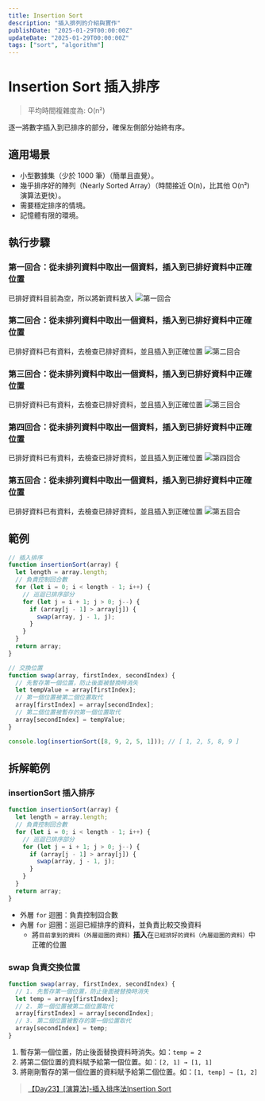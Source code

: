 ```yaml
---
title: Insertion Sort
description: "插入排列的介紹與實作"
publishDate: "2025-01-29T00:00:00Z"
updateDate: "2025-01-29T00:00:00Z"
tags: ["sort", "algorithm"]
---
```


# Insertion Sort 插入排序
> 平均時間複雜度為: O(n²)

逐一將數字插入到已排序的部分，確保左側部分始終有序。

## 適用場景
- 小型數據集（少於 1000 筆）（簡單且直覺）。
- 幾乎排序好的陣列（Nearly Sorted Array）（時間接近 O(n)，比其他 O(n²) 演算法更快）。
- 需要穩定排序的情境。
- 記憶體有限的環境。
## 執行步驟
### 第一回合：從未排列資料中取出一個資料，插入到已排好資料中正確位置
已排好資料目前為空，所以將新資料放入
![第一回合](./01.png)
### 第二回合：從未排列資料中取出一個資料，插入到已排好資料中正確位置
已排好資料已有資料，去檢查已排好資料，並且插入到正確位置
![第二回合](./02.png)
### 第三回合：從未排列資料中取出一個資料，插入到已排好資料中正確位置
已排好資料已有資料，去檢查已排好資料，並且插入到正確位置
![第三回合](./03.png)
### 第四回合：從未排列資料中取出一個資料，插入到已排好資料中正確位置
已排好資料已有資料，去檢查已排好資料，並且插入到正確位置
![第四回合](./04.png)
### 第五回合：從未排列資料中取出一個資料，插入到已排好資料中正確位置
已排好資料已有資料，去檢查已排好資料，並且插入到正確位置
![第五回合](./05.png)





## 範例
```javascript showLineNumbers
// 插入排序
function insertionSort(array) {
  let length = array.length;
  // 負責控制回合數
  for (let i = 0; i < length - 1; i++) {
    // 巡迴已排序部分
    for (let j = i + 1; j > 0; j--) {
      if (array[j - 1] > array[j]) {
        swap(array, j - 1, j);
      }
    }
  }
  return array;
}

// 交換位置
function swap(array, firstIndex, secondIndex) {
  // 先暫存第一個位置，防止後面被替換時消失
  let tempValue = array[firstIndex];
  // 第一個位置被第二個位置取代
  array[firstIndex] = array[secondIndex];
  // 第二個位置被暫存的第一個位置取代
  array[secondIndex] = tempValue;
}

console.log(insertionSort([8, 9, 2, 5, 1])); // [ 1, 2, 5, 8, 9 ]
```
## 拆解範例
### insertionSort 插入排序
```javascript showLineNumbers
function insertionSort(array) {
  let length = array.length;
  // 負責控制回合數
  for (let i = 0; i < length - 1; i++) {
    // 巡迴已排序部分
    for (let j = i + 1; j > 0; j--) {
      if (array[j - 1] > array[j]) {
        swap(array, j - 1, j);
      }
    }
  }
  return array;
}
```
- 外層 `for` 迴圈：負責控制回合數
- 內層 `for` 迴圈：巡迴已經排序的資料，並負責比較交換資料
    - 將`目前拿到的資料（外層迴圈的資料）`**插入**在`已經排好的資料（內層迴圈的資料）`中正確的位置

### swap 負責交換位置
```javascript showLineNumbers
function swap(array, firstIndex, secondIndex) {
  // 1. 先暫存第一個位置，防止後面被替換時消失
  let temp = array[firstIndex];
  // 2. 第一個位置被第二個位置取代
  array[firstIndex] = array[secondIndex];
  // 3. 第二個位置被暫存的第一個位置取代
  array[secondIndex] = temp;
}
```
1. 暫存第一個位置，防止後面替換資料時消失。如：`temp = 2`
2. 將第二個位置的資料賦予給第一個位置。如：`[2, 1] → [1, 1]`
3. 將剛剛暫存的第一個位置的資料賦予給第二個位置。如：`[1, temp] → [1, 2]`

> [【Day23】[演算法]-插入排序法Insertion Sort](https://ithelp.ithome.com.tw/articles/10277360)